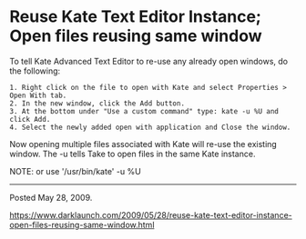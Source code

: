 # Reuse Kate Text Editor Instance; Open files reusing same window

To tell Kate Advanced Text Editor to re-use any already open windows, do the following:
```
1. Right click on the file to open with Kate and select Properties > Open With tab.
2. In the new window, click the Add button.
3. At the bottom under "Use a custom command" type: kate -u %U and click Add.
4. Select the newly added open with application and Close the window.
```
Now opening multiple files associated with Kate will re-use the existing window.
The -u tells Take to open files in the same Kate instance.

NOTE: or use '/usr/bin/kate' -u %U

---

Posted May 28, 2009.

https://www.darklaunch.com/2009/05/28/reuse-kate-text-editor-instance-open-files-reusing-same-window.html